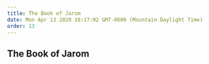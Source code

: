```yaml
---
title: The Book of Jarom
date: Mon Apr 13 2020 16:17:02 GMT-0600 (Mountain Daylight Time)
order: 13
---
```


## The Book of Jarom